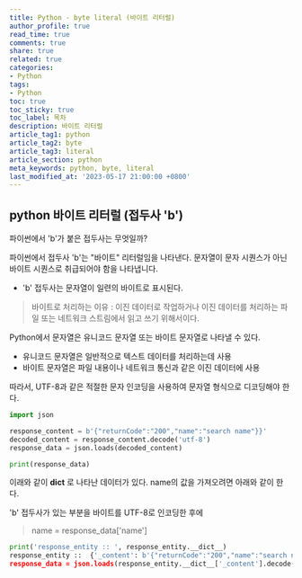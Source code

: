 ```yaml
---
title: Python - byte literal (바이트 리터럴)
author_profile: true
read_time: true
comments: true
share: true
related: true
categories:
- Python
tags:
- Python
toc: true
toc_sticky: true
toc_label: 목차
description: 바이트 리터럴
article_tag1: python
article_tag2: byte
article_tag3: literal
article_section: python
meta_keywords: python, byte, literal
last_modified_at: '2023-05-17 21:00:00 +0800'
---
```


## python 바이트 리터럴 (접두사 'b')

파이썬에서 'b'가 붙은 접두사는 무엇일까?

파이썬에서 접두사 'b'는 "바이트" 리터럴임을 나타낸다. 문자열이 문자 시퀀스가 ​​아닌 바이트 시퀀스로 취급되어야 함을 나타냅니다.


- 'b' 접두사는 문자열이 일련의 바이트로 표시된다.

> 바이트로 처리하는 이유 : 이진 데이터로 작업하거나 이진 데이터를 처리하는 파일 또는 네트워크 스트림에서 읽고 쓰기 위해서이다.

Python에서 문자열은 유니코드 문자열 또는 바이트 문자열로 나타낼 수 있다. 

- 유니코드 문자열은 일반적으로 텍스트 데이터를 처리하는데 사용
- 바이트 문자열은 파일 내용이나 네트워크 통신과 같은 이진 데이터에 사용

따라서, UTF-8과 같은 적절한 문자 인코딩을 사용하여 문자열 형식으로 디코딩해야 한다.

```python
import json

response_content = b'{"returnCode":"200","name":"search name"}}'
decoded_content = response_content.decode('utf-8')
response_data = json.loads(decoded_content)

print(response_data)
```

이래와 같이 __dict__ 로 나타난 데이터가 있다.
name의 값을 가져오려면 아래와 같이 한다.

'b' 접두사가 있는 부분을 바이트를 UTF-8로 인코딩한 후에
> name = response_data['name']

```python
print('response_entity :: ', response_entity.__dict__)
response_entity ::  {'_content': b'{"returnCode":"200","name":"search name"}}
response_data = json.loads(response_entity.__dict__['_content'].decode('utf-8'))
```
